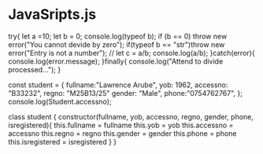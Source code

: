 # JavaSripts.js


try{
    let a =10;
    let b = 0;
    console.log(typeof b);
    if  (b == 0) throw new error("You cannot devide by zero");
    if(typeof b == "str")throw new error("Entry is not a number");
// let c = a/b;
console.log(a/b);
}catch(error){
    console.log(error.message);
}finally{
    console.log("Attend to divide processed...");
}



const student = {
    fullname:"Lawrence Arube",
    yob: 1962,
    accessno: "B33232",
    regno: "M25B13/25"
    gender: "Male",
    phone:"0754762767",
};
console.log(Student.accessno);

class student {
    constructor(fullname, yob, accessno, regno, gender, phone, isregistered){
        this.fullname = fullname
        this.yob = yob
        this.accessno = accessno
        this.regno = regno
        this.gender = gender
        this.phone = phone
        this.isregistered = isregistered
    }
}
